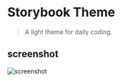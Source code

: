 # Storybook Theme

> A light theme for daily coding.

## screenshot

![screenshot](https://user-images.githubusercontent.com/11796018/104699942-6b0cd200-574e-11eb-99d2-a97dae935019.png)
